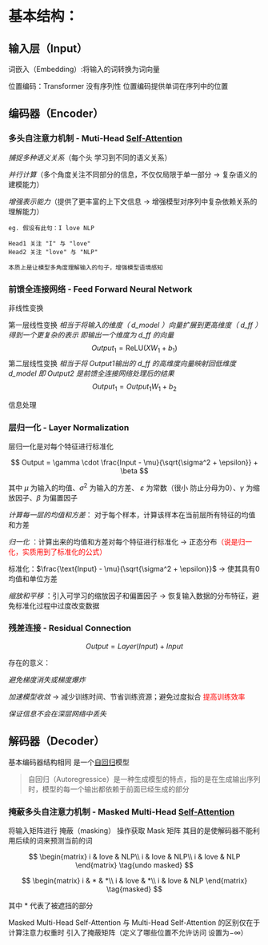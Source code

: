 # 基本结构：

## 输入层（Input）
    
词嵌入（Embedding）:将输入的词转换为词向量

位置编码：Transformer 没有序列性 位置编码提供单词在序列中的位置

## 编码器（Encoder）

### 多头自注意力机制 - Muti-Head [Self-Attention](Self-Attention.md)

*捕捉多种语义关系*（每个头 学习到不同的语义关系）

*并行计算*（多个角度关注不同部分的信息，不仅仅局限于单一部分 -> 复杂语义的建模能力）

*增强表示能力*（提供了更丰富的上下文信息 -> 增强模型对序列中复杂依赖关系的理解能力）

```
eg. 假设有此句：I love NLP

Head1 关注 "I" 与 "love" 
Head2 关注 "love" 与 "NLP"

本质上是让模型多角度理解输入的句子，增强模型语境感知
```
### 前馈全连接网络 - Feed Forward Neural Network

非线性变换

第一层线性变换
*相当于将输入的维度（ d_model ）向量扩展到更高维度（ d_ff ）得到一个更复杂的表示 即输出一个维度为 d_ff 的向量*
$$
Output_{1}= \text{ReLU}(XW_{1}+b_{1})
$$
第二层线性变换
*相当于将 Output1输出的 d_ff 的高维度向量映射回低维度 d_model 即 Output2 是前馈全连接网络处理后的结果*
$$
Output_{1} = Output_{1}W_{1} + b_{2}
$$


信息处理

### 层归一化 - Layer Normalization

层归一化是对每个特征进行标准化

$$
Output = \gamma \cdot \frac{Input - \mu}{\sqrt{\sigma^2 + \epsilon}} + \beta
$$

其中 $μ$ 为输入的均值、$σ^2$ 为输入的方差、 $ε$ 为常数（很小 防止分母为0）、$γ$ 为缩放因子、$β$ 为偏置因子

*计算每一层的均值和方差*： 对于每个样本，计算该样本在当前层所有特征的均值和方差

*归一化* ：计算出来的均值和方差对每个特征进行标准化 -> 正态分布<font color = red>（说是归一化，实质用到了标准化的公式）</font>

标准化：$\frac{\text{Input} - \mu}{\sqrt{\sigma^2 + \epsilon}}$ -> 使其具有0均值和单位方差

*缩放和平移* ：引入可学习的缩放因子和偏置因子 -> 恢复输入数据的分布特征，避免标准化过程中过度改变数据

### 残差连接 - Residual Connection 
$$
Output = Layer(Input) + Input
$$

存在的意义：

*避免梯度消失或梯度爆炸*

*加速模型收敛* -> 减少训练时间、节省训练资源；避免过度拟合 <font color = red>提高训练效率</font>

*保证信息不会在深层网络中丢失*

## 解码器（Decoder）

基本编码器结构相同 是一个[自回归](Autoregressive-model.md)模型

>自回归（Autoregressice）是一种生成模型的特点，指的是在生成输出序列时，模型的每一个输出都依赖于前面已经生成的部分

### 掩蔽多头自注意力机制 - Masked Multi-Head [Self-Attention](Self-Attention.md)

将输入矩阵进行 掩蔽（masking） 操作获取 Mask 矩阵 其目的是使解码器不能利用后续的词来预测当前的词

$$
\begin{matrix}
i & love & NLP\\
i & love & NLP\\
i & love & NLP
\end{matrix} \tag{undo masked}
$$

$$
\begin{matrix}
i & * & *\\
i & love & *\\
i & love & NLP
\end{matrix} \tag{masked}
$$

其中 * 代表了被遮挡的部分

Masked Multi-Head Self-Attention 与 Multi-Head Self-Attention 的区别仅在于计算注意力权重时 引入了掩蔽矩阵（定义了哪些位置不允许访问 设置为$-∞$）
